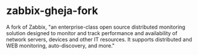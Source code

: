 zabbix-gheja-fork
=================

A fork of Zabbix, "an enterprise-class open source distributed monitoring solution designed to monitor and track performance and availability of network servers, devices and other IT resources. It supports distributed and WEB monitoring, auto-discovery, and more."